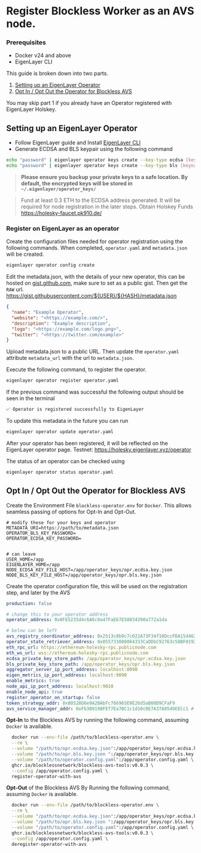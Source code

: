 # Register Blockless Worker as an AVS node.

### Prerequisites 

* Docker v24 and above
* EigenLayer CLI

This guide is broken down into two parts.

1. [Setting up an EigenLayer Operator](#setting-up-an-eigenlayer-operator)
2. [Opt In / Opt Out the Operator for Blockless AVS](#opt-in--opt-out-the-operator-for-blockless-avs)

You may skip part 1 if you already have an Operator registered with EigenLayer Holskey.

## Setting up an EigenLayer Operator

* Follow EigenLayer guide and Install <a href="https://docs.eigenlayer.xyz/eigenlayer/operator-guides/operator-installation#installation-1" target="_blank">EigenLayer CLI</a>
* Generate ECDSA and BLS keypair using the following command

```bash
echo "password" | eigenlayer operator keys create --key-type ecdsa [keyname]
echo "password" | eigenlayer operator keys create --key-type bls [keyname]
```

> **Please ensure you backup your private keys to a safe location. By default, the encrypted keys will be stored in `~/.eigenlayer/operator_keys/`**

> Fund at least 0.3 ETH to the ECDSA address generated. It will be required for node registration in the later steps.
> Obtain Holskey Funds https://holesky-faucet.pk910.de/

### Register on EigenLayer as an operator

Create the configuration files needed for operator registration using the following commands. When completed, `operator.yaml` and `metadata.json` will be created.

```bash
eigenlayer operator config create
```

Edit the metadata.json, with the details of your new operator, this can be hosted on <a href="https://gist.github.com" target="_blank">gist.github.com</a>, make sure to set as a public gist. Then get the `RAW` url. https://gist.githubusercontent.com/${USER}/${HASH}/metadata.json

```json
{
  "name": "Example Operator",
  "website": "<https://example.com/>",
  "description": "Example description",
  "logo": "<https://example.com/logo.png>",
  "twitter": "<https://twitter.com/example>"
}
```

Upload metadata.json to a public URL. Then update the `operator.yaml` attribute `metadata_url` with the url to `metadata.json`.

Execute the following command, to register the operator.

```bash
eigenlayer operator register operator.yaml
```

If the previous command was successful the following output should be seen in the terminal

```bash
✅ Operator is registered successfully to EigenLayer
```

To update this metadata in the future you can run

```bash
eigenlayer operator update operator.yaml
```

After your operator has been registered, it will be reflected on the EigenLayer operator page.
Testnet: https://holesky.eigenlayer.xyz/operator

The status of an operator can be checked using 

```bash
eigenlayer operator status operator.yaml
```

## Opt In / Opt Out the Operator for Blockless AVS

Create the Environment File `blockless-operator.env` for `Docker`. This allows seamless passing of options for Opt-In and Opt-Out.

```env
# modify these for your keys and operator
METADATA_URI=https://path/to/metadata.json
OPERATOR_BLS_KEY_PASSWORD=
OPERATOR_ECDSA_KEY_PASSWORD=


# can leave
USER_HOME=/app
EIGENLAYER_HOME=/app
NODE_ECDSA_KEY_FILE_HOST=/app/operator_keys/opr.ecdsa.key.json
NODE_BLS_KEY_FILE_HOST=/app/operator_keys/opr.bls.key.json
```

Create the operator configuration file, this will be used on the registration step, and later by the AVS

```yaml
production: false

# change this to your operator address
operator_address: 0x8FE5235d4c6A6c0a47FaE67E58034390a772a1da

# below can be left
avs_registry_coordinator_address: 0x2513c8b9c7c021A73F34f18DccFDA15d462d7cD7 # registryCoordinator
operator_state_retriever_address: 0x055733000064333CaDDbC92763c58BF0192fFeBf # operatorStateRetriever
eth_rpc_url: https://ethereum-holesky-rpc.publicnode.com
eth_ws_url: wss://ethereum-holesky-rpc.publicnode.com
ecdsa_private_key_store_path: /app/operator_keys/opr.ecdsa.key.json
bls_private_key_store_path: /app/operator_keys/opr.bls.key.json
aggregator_server_ip_port_address: localhost:8090
eigen_metrics_ip_port_address: localhost:9090
enable_metrics: true
node_api_ip_port_address: localhost:9010
enable_node_api: true
register_operator_on_startup: false
token_strategy_addr: 0x80528D6e9A2BAbFc766965E0E26d5aB08D9CFaF9
avs_service_manager_addr: 0xFb309198FEf7Ea7BC1c1d10c0E7A37A0549EECc1 # BlocklessAVSServiceManager
```

**Opt-In** to the Blockless AVS by running the following command, assuming `Docker` is available.

```bash
  docker run --env-file /path/to/blockless-operator.env \
  --rm \
  --volume "/path/to/opr.ecdsa.key.json":/app/operator_keys/opr.ecdsa.key.json \
  --volume "/path/to/opr.bls.key.json ":/app/operator_keys/opr.bls.key.json \
  --volume "/path/to/operator.config.yaml":/app/operator.config.yaml \
  ghcr.io/blocklessnetwork/blockless-avs-tools:v0.0.3 \
  --config /app/operator.config.yaml \
  register-operator-with-avs
```

**Opt-Out** of the Blockless AVS By Running the following command, assuming `Docker` is available. 

```bash
  docker run --env-file /path/to/blockless-operator.env \
  --rm \
  --volume "/path/to/opr.ecdsa.key.json":/app/operator_keys/opr.ecdsa.key.json \
  --volume "/path/to/opr.bls.key.json ":/app/operator_keys/opr.bls.key.json \
  --volume "/path/to/operator.config.yaml":/app/operator.config.yaml \
  ghcr.io/blocklessnetwork/blockless-avs-tools:v0.0.3 \
  --config /app/operator.config.yaml \
  deregister-operator-with-avs
```
